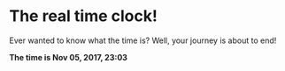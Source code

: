 # The real time clock!

Ever wanted to know what the time is? Well, your journey is about to end!

**The time is Nov 05, 2017, 23:03**